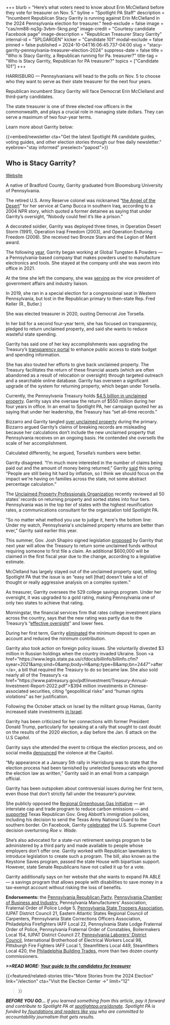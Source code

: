 +++
blurb = "Here’s what voters need to know about Erin McClelland before they vote for treasurer on Nov. 5."
byline = "Spotlight PA Staff"
description = "Incumbent Republican Stacy Garrity is running against Erin McClelland in the 2024 Pennsylvania election for treasurer."
feed-exclude = false
image = "cas/nm88-nq3g-3vbm-5kng.png"
image-credit = "Courtesy candidate Facebook page"
image-description = "Republican Treasurer Stacy Garrity"
internal-id = "SPLGARGEN"
kicker = "Candidate 101"
modal-exclude = false
pinned = false
published = 2024-10-04T16:06:45.737-04:00
slug = "stacy-garrity-pennsylvania-treasurer-election-2024"
suppress-date = false
title = "Who is Stacy Garrity, a Republican running for Pa. treasurer?"
title-tag = "Who is Stacy Garrity, Republican for PA treasurer?"
topics = ["Candidate 101"]
+++

HARRISBURG — Pennsylvanians will head to the polls on Nov. 5 to choose who they want to serve as their state treasurer for the next four years.

Republican incumbent Stacy Garrity will face Democrat Erin McClelland and third-party candidates.

The state treasurer is one of three elected row officers in the commonwealth, and plays a crucial role in managing state dollars. They can serve a maximum of two four-year terms.

Learn more about Garrity below:

{{<embed/newsletter cta="Get the latest Spotlight PA candidate guides, voting guides, and other election stories through our free daily newsletter." eyebrow="stay informed" preselect="papost">}}

## Who is Stacy Garrity?

<a href="https://www.garrityforpa.com/">Website</a>

A native of Bradford County, Garrity graduated from Bloomsburg University of Pennsylvania.

The retired U.S. Army Reserve colonel was nicknamed “<a href="https://www.npr.org/2004/06/18/1964381/the-angel-of-the-desert">the Angel of the Desert</a>” for her service at Camp Bucca in southern Iraq, according to a 2004 NPR story, which quoted a former detainee as saying that under Garrity’s oversight, “Nobody could feel it’s like a prison.”

A decorated soldier, Garrity was deployed three times, in Operation Desert Storm (1991), Operation Iraqi Freedom (2003), and Operation Enduring Freedom (2008). She received two Bronze Stars and the Legion of Merit award.

The following <a href="https://web.archive.org/web/20210602231822/https://www.globaltungsten.com/en/company/news/News/detail/gtps-vice-president-stacy-garrity-elected-as-pennsylvania-state-treasurer.html">year</a>, Garrity began working at Global Tungsten &amp; Powders — a Pennsylvania-based company that makes powders used to manufacture electronics and tools. She stayed at the company until she was sworn into office in 2021.

At the time she left the company, she was <a href="https://web.archive.org/web/20210602231822/https://www.globaltungsten.com/en/company/news/News/detail/gtps-vice-president-stacy-garrity-elected-as-pennsylvania-state-treasurer.html">serving</a> as the vice president of government affairs and industry liaison.

In 2019, she ran in a special election for a congressional seat in Western Pennsylvania, but lost in the Republican primary to then-state Rep. Fred Keller (R., Butler.)

She was elected treasurer in 2020, ousting Democrat Joe Torsella.

In her bid for a second four-year term, she has focused on transparency, pledged to return unclaimed property, and said she wants to reduce wasteful state spending.

Garrity has said one of her key accomplishments was upgrading the Treasury’s <a href="https://www.patreasury.gov/newsroom/archive/2023/10-06-Transparency-Portal.html">transparency portal</a> to enhance public access to state budget and spending information.

She has also touted her efforts to give back unclaimed property. The Treasury facilitates the return of these financial assets (which are often abandoned as a result of relocation or oversight) through targeted outreach and a searchable online database. Garrity has overseen a significant upgrade of the system for returning property, which began under Torsella.

Currently, the Pennsylvania Treasury holds <a href="https://www.patreasury.gov/newsroom/archive/2024/2-1-Unclaimed-Property-Day.html">$4.5 billion in unclaimed property</a>. Garrity says she oversaw the return of $550 million during her four years in office. In an email to Spotlight PA, her campaign quoted her as saying that under her leadership, the Treasury has “set all-time records.”

Bizzarro and Garrity tangled <a href="https://www.spotlightpa.org/news/2024/03/unclaimed-property-pennsylvania-treasurer/">over unclaimed property</a> during the primary. Bizzarro argued Garrity’s claims of breaking records are misleading because her calculations don’t include the new unclaimed property that Pennsylvania receives on an ongoing basis. He contended she oversells the scale of her accomplishment.

Calculated differently, he argued, Torsella’s numbers were better.

Garrity disagreed. “I’m much more interested in the number of claims being paid out and the amount of money being returned,” Garrity <a href="https://www.spotlightpa.org/news/2024/03/pennsylvania-election-2024-treasurer-primary-candidates-stacy-garrity-ryan-bizzarro-erin-mcclelland/">said</a> this spring. “People are still being hit hard by inflation, so I think we should focus on the impact we&#39;re having on families across the state, not some abstract percentage calculation.”

The <a href="https://www.uppo.org/">Unclaimed Property Professionals Organization</a> recently reviewed all 50 states’ records on returning property and sorted states into four tiers. Pennsylvania was in the top tier of states with the highest reunification rates, a communications consultant for the organization told Spotlight PA.

“So no matter what method you use to judge it, here&#39;s the bottom line: Under my watch, Pennsylvania&#39;s unclaimed property returns are better than ever,” Garrity said earlier this year.

This summer, Gov. Josh Shapiro signed legislation <a href="https://www.spotlightpa.org/news/2024/08/unclaimed-funds-law-no-claim/">proposed</a> by Garrity that next year will allow the Treasury to return some unclaimed funds without requiring someone to first file a claim. An additional $600,000 will be claimed in the first fiscal year due to the change, according to a legislative estimate.

McClelland has largely stayed out of the unclaimed property spat, telling Spotlight PA that the issue is an “easy sell \[that\] doesn&#39;t take a lot of thought or really aggressive analysis on a complex system.”

As treasurer, Garrity oversees the 529 college savings program. Under her oversight, it was upgraded to a gold rating, making Pennsylvania one of only two states to achieve that rating.

Morningstar, the financial services firm that rates college investment plans across the country, says that the new rating was partly due to the Treasury’s “<a href="https://www.morningstar.com/personal-finance/morningstars-top-ranked-529-plans">effective oversight</a>” and lower fees.

During her first term, Garrity <a href="https://www.patreasury.gov/newsroom/archive/2021/10-13-PA529-Minimum.html">eliminated</a> the minimum deposit to open an account and reduced the minimum contribution.

Garrity also took action on foreign policy issues. She voluntarily divested $3 million in Russian holdings when the country invaded Ukraine. Soon <a href="https://www.legis.state.pa.us/cfdocs/billinfo/billinfo.cfm?syear=2021&amp;sind=0&amp;body=H&amp;type=B&amp;bn=2447">after</a>, a bill that required the Treasury to do so became law. She also sold nearly all of the Treasury’s <a href="https://www.patreasury.gov/pdf/investment/Treasury-Annual-Investment-Report-2022.pdf">$394 million</a> investments in Chinese-associated securities, citing “geopolitical risks” and “human rights violations” as her justification.

Following the October attack on Israel by the militant group Hamas, Garrity increased state investments <a href="https://www.spotlightpa.org/news/2024/02/pennsylvania-stacy-garrity-israel-bonds-palestine-protest-treasurer-election/">in Israel</a>.

Garrity has been criticized for her connections with former President Donald Trump, particularly for speaking at a rally that sought to cast doubt on the results of the 2020 election, a day before the Jan. 6 attack on the U.S Capitol.

Garrity says she attended the event to critique the election process, and on social media <a href="https://www.erienewsnow.com/story/50303663/bizzarro-targets-treasurer-garrity-for-january-5th-2021-harrisburg-protest">denounced</a> the violence at the Capitol.

“My appearance at a January 5th rally in Harrisburg was to state that the election process had been tarnished by unelected bureaucrats who ignored the election law as written,” Garrity said in an email from a campaign official.

Garrity has been outspoken about controversial issues during her first term, even those that don’t strictly fall under the treasurer’s purview.

She publicly opposed the <a href="https://twitter.com/GarrityForPA/status/1750237535689744558">Regional Greenhouse Gas Initiative</a> — an interstate cap and trade program to reduce carbon emissions — and <a href="https://twitter.com/GarrityForPA/status/1753584099627835518">supported</a> Texas Republican Gov. Greg Abbott’s immigration policies, including his decision to send the Texas Army National Guard to the southern border. On Facebook, Garrity <a href="https://www.facebook.com/GarrityForPA/posts/pfbid02ryrBU9upyCGeZqQtn8cPMsaCDb4ESp4BKCk44cbMNEz6UjfGQrrp9faaUb33TKW2l?rdid=Y5CoHbQOEya2EyHV">celebrated</a> the U.S. Supreme Court decision overturning <em>Roe v. Wade</em>.

She’s also advocated for a state-run retirement savings program to be administered by a third party and made available to people whose employers don’t offer one. Garrity worked with Republican lawmakers to introduce legislation to create such a program. The bill, also known as the Keystone Saves program, passed the state House with bipartisan support. However, state Senate Republicans have not called it up for a vote.

Garrity additionally says on her website that she wants to expand PA ABLE — a savings program that allows people with disabilities to save money in a tax-exempt account without risking the loss of benefits.

<strong>Endorsements:</strong> the <a href="https://pagop.org/home/about/candidates/">Pennsylvania Republican Party</a>, <a href="https://www.pachamber.org/advocacy/chamber_pac/endorsements/chamberpac_endorsements/">Pennsylvania Chamber of Business and Industry</a>, Pennsylvania Manufacturers’ Association, Fraternal Order of Police Lodge 5, <a href="https://www.facebook.com/GarrityForPA/photos/-endorsement-im-honored-to-receive-the-support-of-the-pa-state-troopers-associat/884149160197934/">Pennsylvania State Troopers Association</a>, IUPAT District Council 21, Eastern Atlantic States Regional Council of Carpenters, Pennsylvania State Corrections Officers Association, Philadelphia Firefighters IAFF Local 22, Pennsylvania State Lodge Fraternal Order of Police, Pennsylvania Fraternal Order of Constables, Boilermakers Local 154, IUPAT District Council 27, <a href="https://www.laborpa.org/endorsed-candidates-eastern-pa">Pennsylvania Laborers&#39; District Council</a>, International Brotherhood of Electrical Workers Local 98, Pittsburgh Fire Fighters IAFF Local 1, Steamfitters Local 449, Steamfitters Local 420, the <a href="https://www.garrityforpa.com/news/philadelphia-building-trades-endorse-pa-treasurer-stacy-garrity-for-re-election">Philadelphia Building Trades</a>, more than two dozen county commissioners.

<strong><em>&gt;&gt;READ MORE: </em></strong><a href="https://www.spotlightpa.org/news/2024/09/pennsylvania-election-2024-treasurer-candidates-stacy-garrity-erin-mcclelland/"><strong><em>Your guide to the candidates for treasurer</em></strong></a><strong><em></em></strong>

{{<featured/related-stories 
  title="More Stories from the 2024 Election" 
  link="/election"
  cta="Visit the Election Center →"
  limit="12"
>}}

<strong><em>BEFORE YOU GO…</em></strong><em> If you learned something from this article, pay it forward and contribute to Spotlight PA at </em><a href="http://spotlightpa.org/donate"><em>spotlightpa.org/donate</em></a><em>. Spotlight PA is funded by</em><a href="https://www.spotlightpa.org/support"><em> foundations and readers like you</em></a><em> who are committed to accountability journalism that gets results.</em>

